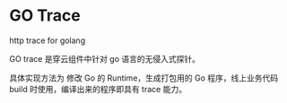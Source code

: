 # GO Trace

http trace for golang

GO trace 是穿云组件中针对 go 语言的无侵入式探针。

具体实现方法为
修改 Go 的 Runtime，生成打包用的 Go 程序，线上业务代码 build 时使用，编译出来的程序即具有 trace 能力。

